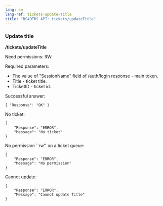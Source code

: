 ```yaml
---
lang: en
lang-ref: tickets-update-title
title: "RS4OTRS_API: tickets/updateTitle"
---
```


### Update title

**/tickets/updateTitle**

Need permissions: RW

Required parameters:

- The value of "SessionName" field of /auth/login response - main token.
- Title - ticket title.
- TicketID - ticket id.

Successful answer:

```
{ "Response": "OK" }
```

No ticket:

```
{
    "Response": "ERROR",
    "Message": "No ticket"
}
```

No permission ``rw'' on a ticket queue:

```
{
    "Response": "ERROR",
    "Message": "No permission"
}
```

Cannot update:

```
{
    "Response": "ERROR",
    "Message": "Cannot update Title"
}
```
